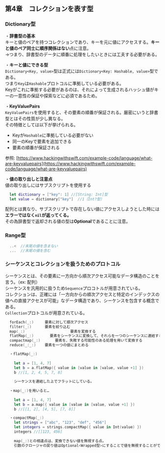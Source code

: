 第4章　コレクションを表す型
---
### Dictionary型
・**辞書型の基本**  
キーと値のペアを持つコレクションであり、キーを元に値にアクセスする。**キーと値のペア同士に順序関係はない**点に注意。   
→つまり、辞書型のデータに順番に処理をしたいときには工夫する必要がある。  

・**キーと値にできる型**  
`Dictionary<Key, value>`型は正式には`Dictionary<Key: Hashable, value>`型である。  
つまり`Key`は`Hashable`プロトコルに準拠している必要がある。  
Keyがこれに準拠する必要があるのは、それによって生成されるハッシュ値がキーの一意性の保証や探索などに必須であるため。

・**KeyValuePairs**  
`KeyValuePairs`を使用すると、その要素の順番が保証される。厳密にいうと辞書型とはその性質が少し異なる。  
その特徴としては以下が挙げられる。    
- Keyが`Hashable`に準拠している必要がない  
- 同一のKeyで要素を追加できる  
- 要素の順番が保証される  

参照: [https://www.hackingwithswift.com/example-code/language/what-are-keyvaluepairs](https://www.hackingwithswift.com/example-code/language/what-are-keyvaluepairs)

・**値の取り出しと注意点**  
値の取り出しにはサブスクリプトを使用する  
```Swift
  let dictionary = ["key": 1] //[String: Int]型
  let value = dictionary["key"]  //1（Int?型）
```
配列とは異なり、サブスクリプトで存在しない値にアクセスしようとした時には**エラーではなく`nil`が返ってくる。**   
その為辞書型で返却される値の型は**Optional**であることに注意。  

### Range型  
```Swift
  ..<  //末尾の値を含まない
  ...  //末尾の値を含む
```

### シーケンスとコレクションを扱うためのプロトコル  
シーケンスとは、その要素に一方向から順次アクセス可能なデータ構造のことを言う。（ex: 配列）  
シーケンスを汎用的に扱うため`Sequence`プロコトルが用意されている。  
コレクションは、正確には「一方向からの順次アクセスと特定のインデックスの値への直接アクセスが可能」なデータ構造であり、シーケンスを包含する概念である。  
`Collection`プロトコルが用意されている。  

```Swift
  forEach(_:)     要素に対して順次アクセス
  filter(_:)      要素を絞り込む
  map(_:)　　　　　　　　　    　要素を変換する
  flatMap(_:)    　　要素をシーケンスに変換して、それらを一つのシーケンスに連結する
  compactmap(_:)　　　　要素を、失敗する可能性のある処理を用いて変換する
  reduce(_:_:)    要素を一つの値にまとめる
```
```Swift
  ・flatMap(_:)
  
    let a = [1, 4, 7]
    let b = a.flatMap({ value in [value in [value, value +1] })
    b //[1, 2, 4, 5, 7, 8]
    
    シーケンスを連結した上でフラットにしている。
  
  ・map(_:)を用いると…
  
    let a = [1, 4, 7]
    let b = a.map({ value in [value in [value, value +1] })
    b //[[1, 2], [4, 5], [7, 8]]
```

```Swift
  ・compactMap(_:)
    let strings = ["abc", "123", "def", "456"]
    let integers = strings.compactMap({ value in Int(value) })
    integers //[]123, 456]
    
    map(_:)との相違点は、変換できない値を無視する点。  
    引数のクロージャの戻り値はOptional<Wrapped型>にすることで値を無視することができる。  
```


